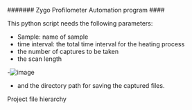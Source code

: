  ####### Zygo Profilometer Automation program #### 
  
  
  
This python script needs the following parameters:

- Sample: name of sample
- time interval: the total time interval for the heating process
- the number of captures to be taken
- the scan length

-![image](https://github.com/bereket-tadesse/Zygo-OP-automation/assets/84309246/6e8471ca-8bcf-4b7b-891c-717657a90eca)

- and the directory path for saving the captured files.

 Project file hierarchy 
